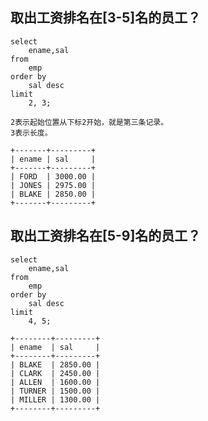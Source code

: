 ## 取出工资排名在[3-5]名的员工？
	select 
		ename,sal
	from
		emp
	order by
		sal desc
	limit
		2, 3;
	
	2表示起始位置从下标2开始，就是第三条记录。
	3表示长度。

	+-------+---------+
	| ename | sal     |
	+-------+---------+
	| FORD  | 3000.00 |
	| JONES | 2975.00 |
	| BLAKE | 2850.00 |
	+-------+---------+

## 取出工资排名在[5-9]名的员工？
	select 
		ename,sal
	from
		emp
	order by 
		sal desc
	limit
		4, 5;

	+--------+---------+
	| ename  | sal     |
	+--------+---------+
	| BLAKE  | 2850.00 |
	| CLARK  | 2450.00 |
	| ALLEN  | 1600.00 |
	| TURNER | 1500.00 |
	| MILLER | 1300.00 |
	+--------+---------+
